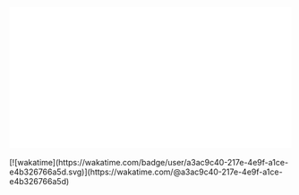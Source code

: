 <p align="center">
	<a href="https://www.youtube.com/watch?v=dQw4w9WgXcQ">
		<picture>
			<source media="(prefers-color-scheme: dark)" srcset="dark.svg#gh-dark-mode-only">
			<img src="light.svg#gh-dark-mode-only">
		</picture>
	</a>
</p>
[![wakatime](https://wakatime.com/badge/user/a3ac9c40-217e-4e9f-a1ce-e4b326766a5d.svg)](https://wakatime.com/@a3ac9c40-217e-4e9f-a1ce-e4b326766a5d)
